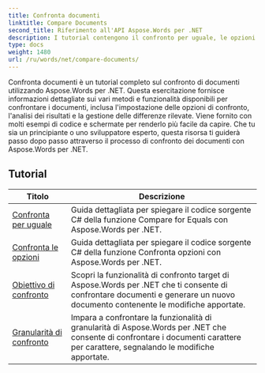 ```yaml
---
title: Confronta documenti
linktitle: Compare Documents
second_title: Riferimento all'API Aspose.Words per .NET
description: I tutorial contengono il confronto per uguale, le opzioni di confronto, l'obiettivo di confronto e la granularità del confronto.
type: docs
weight: 1480
url: /ru/words/net/compare-documents/
---
```


Confronta documenti è un tutorial completo sul confronto di documenti utilizzando Aspose.Words per .NET. Questa esercitazione fornisce informazioni dettagliate sui vari metodi e funzionalità disponibili per confrontare i documenti, inclusa l'impostazione delle opzioni di confronto, l'analisi dei risultati e la gestione delle differenze rilevate. Viene fornito con molti esempi di codice e schermate per renderlo più facile da capire. Che tu sia un principiante o uno sviluppatore esperto, questa risorsa ti guiderà passo dopo passo attraverso il processo di confronto dei documenti con Aspose.Words per .NET.

 ## Tutorial
| Titolo | Descrizione |
| --- | --- |
| [Confronta per uguale](./compare-for-equal/) | Guida dettagliata per spiegare il codice sorgente C# della funzione Compare for Equals con Aspose.Words per .NET. |
| [Confronta le opzioni](./compare-options/) | Guida dettagliata per spiegare il codice sorgente C# della funzione Confronta opzioni con Aspose.Words per .NET. |
| [Obiettivo di confronto](./comparison-target/) | Scopri la funzionalità di confronto target di Aspose.Words per .NET che ti consente di confrontare documenti e generare un nuovo documento contenente le modifiche apportate. |
| [Granularità di confronto](./comparison-granularity/) | Impara a confrontare la funzionalità di granularità di Aspose.Words per .NET che consente di confrontare i documenti carattere per carattere, segnalando le modifiche apportate. |